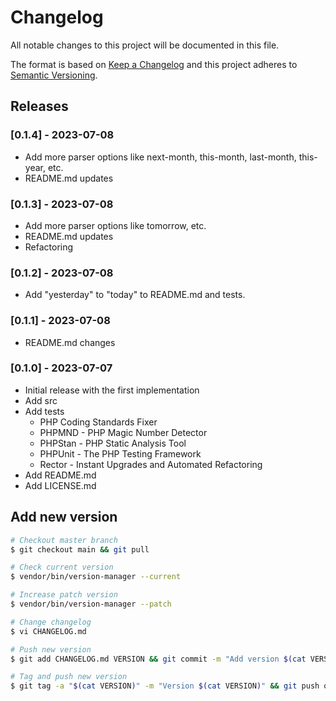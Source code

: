 # Changelog

All notable changes to this project will be documented in this file.

The format is based on [Keep a Changelog](http://keepachangelog.com/en/1.0.0/)
and this project adheres to [Semantic Versioning](http://semver.org/spec/v2.0.0.html).

## Releases

### [0.1.4] - 2023-07-08

* Add more parser options like next-month, this-month, last-month, this-year, etc.
* README.md updates

### [0.1.3] - 2023-07-08

* Add more parser options like tomorrow, etc.
* README.md updates
* Refactoring

### [0.1.2] - 2023-07-08

* Add "yesterday" to "today" to README.md and tests.

### [0.1.1] - 2023-07-08

* README.md changes


### [0.1.0] - 2023-07-07

* Initial release with the first implementation
* Add src
* Add tests
  * PHP Coding Standards Fixer
  * PHPMND - PHP Magic Number Detector
  * PHPStan - PHP Static Analysis Tool
  * PHPUnit - The PHP Testing Framework
  * Rector - Instant Upgrades and Automated Refactoring
* Add README.md
* Add LICENSE.md

## Add new version

```bash
# Checkout master branch
$ git checkout main && git pull

# Check current version
$ vendor/bin/version-manager --current

# Increase patch version
$ vendor/bin/version-manager --patch

# Change changelog
$ vi CHANGELOG.md

# Push new version
$ git add CHANGELOG.md VERSION && git commit -m "Add version $(cat VERSION)" && git push

# Tag and push new version
$ git tag -a "$(cat VERSION)" -m "Version $(cat VERSION)" && git push origin "$(cat VERSION)"
```
